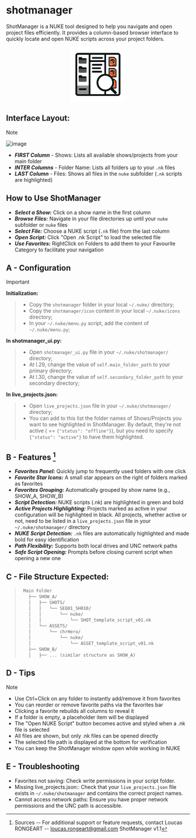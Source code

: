 # shotmanager
ShotManager is a NUKE tool designed to help you navigate and open project files efficiently.
It provides a column-based browser interface to quickly locate and open NUKE scripts across your project folders.
<p align="center">
  <img src="https://github.com/LRongeart/shotmanager/blob/main/icon/shotManager.png" width="150" title="ShotManagerIcon">
</p>

## Interface Layout:
> [!NOTE]
> ![image](https://github.com/user-attachments/assets/8379641a-0b79-422a-a7a9-11580ff9714a)
> - **_FIRST Column_** - Shows: Lists all available shows/projects from your main folder
> - **_INTER Columns_** - Folder Name: Lists all folders up to your `.nk` files
> - **_LAST Column_** - Files: Shows all files in the `nuke` subfolder (`.nk` scripts are highlighted)

## How to Use ShotManager
- **_Select a Show:_** Click on a show name in the first column 
- **_Browse Files:_** Navigate in your file directories up until your `nuke` subfolder or `nuke` files
- **_Select File:_** Choose a NUKE script (`.nk` file) from the last column 
- **_Open Script:_** Click "Open .nk Script" to load the selected file
- **_Use Favorites:_** RightClick on Folders to add them to your Favourite Category to facilitate your navigation

## A - Configuration
> [!IMPORTANT]
> **Initialization:**
>> - Copy the `shotmanager` folder in your local `~/.nuke/` directory;
>> - Copy the `shotmanager/icon` content in your local `~/.nuke/icons` directory;
>> - In your `~/.nuke/menu.py` script, add the content of `~/.nuke/menu.py`;
>>
> **In shotmanager_ui.py:**
>> - Open `shotmanager_ui.py` file in your `~/.nuke/shotmanager/` directory;
>> - At l.29, change the value of `self.main_folder_path` to your primary directory;
>> - At l.30, change the value of `self.secondary_folder_path` to your secondary directory;
>> 
> **In live_projects.json:** 
>> - Open `live_projects.json` file in your `~/.nuke/shotmanager/` directory;
>> - You can add to this list the folder names of Shows/Projects you want to see highlighted in ShotManager. By default, they're not active ( == `{"status": "offline"}`), but you need to specify `{"status": "active"}` to have them highlighted.
>> 
 
## B - Features [^1]
- **_Favorites Panel:_** Quickly jump to frequently used folders with one click
- **_Favorite Star Icons:_** A small star appears on the right of folders marked as favorites
- **_Favorites Grouping:_** Automatically grouped by show name (e.g., SHOW_A, SHOW_B)
- **_Script Detection:_** NUKE scripts (.nk) are highlighted in green and bold
- **_Active Projects Highlighting:_** Projects marked as active in your configuration will be highlighted in black. All projects, whether active or not, need to be listed in a `live_projects.json` file in your `~/.nuke/shotmanager/` directory 
- **_NUKE Script Detection:_** `.nk` files are automatically highlighted and made bold for easy identification 
- **_Path Flexibility:_** Supports both local drives and UNC network paths 
- **_Safe Script Opening:_** Prompts before closing current script when opening a new one 

## C - File Structure Expected:
>      Main Folder
>        ├── SHOW_A/
>        │   ├── SHOTS/
>        │   │   └── SEQ01_SH010/
>        │   │       └── nuke/
>        │   │           └── SHOT_template_script_v01.nk
>        │   └── ASSETS/
>        │       └── chrHero/
>        │           └── nuke/
>        │               └── ASSET_template_script_v01.nk
>        ├── SHOW_B/
>        │   ├── ... (similar structure as SHOW_A)

         
## D - Tips
> [!NOTE]
> - Use Ctrl+Click on any folder to instantly add/remove it from favorites
> - You can reorder or remove favorite paths via the favorites bar
> - Clicking a favorite rebuilds all columns to reveal it
> - If a folder is empty, a placeholder item will be displayed
> - The "Open NUKE Script" button becomes active and styled when a .nk file is selected
> - All files are shown, but only .nk files can be opened directly 
> - The selected file path is displayed at the bottom for verification 
> - You can keep the ShotManager window open while working in NUKE 

## E - Troubleshooting 
- Favorites not saving: Check write permissions in your script folder. 
- Missing live_projects.json:: Check that your `live_projects.json` file exists in `~/.nuke/shotmanager` and contains the correct project names. 
- Cannot access network paths: Ensure you have proper network permissions and the UNC path is accessible. 

[^1]: Sources
-- For additional support or feature requests, contact Loucas RONGEART -- loucas.rongeart@gmail.com 
ShotManager v1.1 
